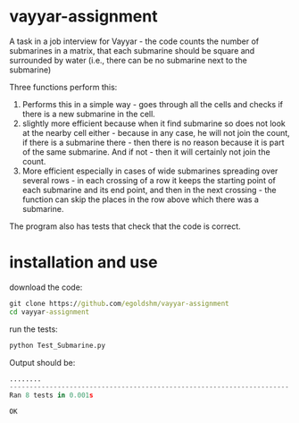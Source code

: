 # vayyar-assignment

A task in a job interview for Vayyar - the code counts the number of submarines in a matrix, that each submarine should be square and surrounded by water (i.e., there can be no submarine next to the submarine)

Three functions perform this:
1. Performs this in a simple way - goes through all the cells and checks if there is a new submarine in the cell.
2. slightly more efficient because when it find submarine so does not look at the nearby cell either - because in any case, he will not join the count, if there is a submarine there - then there is no reason because it is part of the same submarine. And if not - then it will certainly not join the count.
3. More efficient especially in cases of wide submarines spreading over several rows - in each crossing of a row it keeps the starting point of each submarine and its end point, and then in the next crossing - the function can skip the places in the row above which there was a submarine.

The program also has tests that check that the code is correct.

# installation and use
download the code:
```cmd
git clone https://github.com/egoldshm/vayyar-assignment
cd vayyar-assignment
```

run the tests:
```cmd
python Test_Submarine.py
```

Output should be:
```python
........
----------------------------------------------------------------------
Ran 8 tests in 0.001s

OK
```

